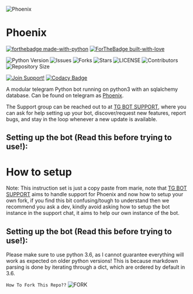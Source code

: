 ![Phoenix](https://telegra.ph/file/3ef6e9ace5a18fab42bda.jpg)
# Phoenix
[![forthebadge made-with-python](http://ForTheBadge.com/images/badges/made-with-python.svg)](https://www.python.org/)
[![ForTheBadge built-with-love](http://ForTheBadge.com/images/badges/built-with-love.svg)](https://GitHub.com/MrHonekawa/)</br>

![Python Version](https://img.shields.io/badge/python-3.8-green?style=for-the-badge&logo=appveyor)
![Issues](https://img.shields.io/github/issues/MrHonekawa/Phoenix?style=for-the-badge&logo=appveyor)
![Forks](https://img.shields.io/github/forks/MrHonekawa/Phoenix?style=for-the-badge&logo=appveyor)
![Stars](https://img.shields.io/github/stars/MrHonekawa/Phoenix?style=for-the-badge&logo=appveyor)
![LICENSE](https://img.shields.io/github/license/MrHonekawa/Phoenix?style=for-the-badge&logo=appveyor)
![Contributors](https://img.shields.io/github/contributors/MrHonekawa/Phoenix?style=for-the-badge&logo=appveyor)
![Repository Size](https://img.shields.io/github/repo-size/MrHonekawa/Phoenix?style=for-the-badge&logo=appveyor)</br>

[![Join Support!](https://img.shields.io/badge/TG%20SUPPORT-CHAT)](https://t.me/TGBOTSUPPORT)
[![Codacy Badge](https://app.codacy.com/project/badge/Grade/cfb691a93a064d9ea753ef2b5fccf797)](https://www.codacy.com/manual/MrHonekawa/Phoenix?utm_source=github.com&amp;utm_medium=referral&amp;utm_content=MrHonekawa/Phoniex&amp;utm_campaign=Badge_Grade)

A modular telegram Python bot running on python3 with an sqlalchemy database.
Can be found on telegram as [Phoenix](https://t.me/).

The Support group can be reached out to at [TG BOT SUPPORT](https://t.me/TGBOTSUPPORT), where you can ask for help setting up your bot, discover/request new features, report bugs, and stay in the loop whenever a new update is available. 

## Setting up the bot (Read this before trying to use!):

# How to setup
Note: This instruction set is just a copy paste from marie, note that [TG BOT SUPPORT](https://t.me/TGBOTSUPPORT) aims to handle support for Phoenix and now how to setup your own fork, if you find this bit confusing/tough to understand then we recommend you ask a dev, kindly avoid asking how to setup the bot instance in the support chat, it aims to help our own instance of the bot. 

## Setting up the bot (Read this before trying to use!):
Please make sure to use python 3.6, as I cannot guarantee everything will work as expected on older python versions!
This is because markdown parsing is done by iterating through a dict, which are ordered by default in 3.6.

`How To Fork This Repo??`
![FORK](https://telegra.ph/file/e70a9d65afdda1df88.jpg)
